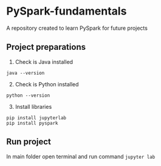 # PySpark-fundamentals
A repository created to learn PySpark for future projects

## Project preparations 
1. Check is Java installed 
```
java --version
```

2. Check is Python installed
```
python --version
```

3. Install libraries
```
pip install jupyterlab
pip install pyspark
```

## Run project 
In main folder open terminal and run command `jupyter lab`